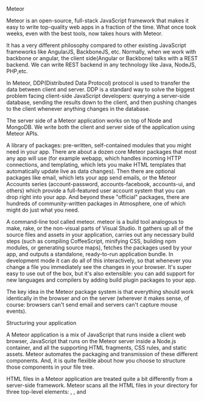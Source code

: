 Meteor

Meteor is an open-source, full-stack JavaScript framework that makes it easy to write top-quality web apps in a fraction of the time. What once took weeks, even with the best tools, now takes hours with Meteor.

It has a very different philosophy compared to other existing JavaScript frameworks like AngularJS, BackboneJS, etc. Normally, when we work with backbone or angular, the client side(Angular or Backbone) talks with a REST backend. We can write REST backend in any technology like Java, NodeJS, PHP,etc.

In Meteor, DDP(Distributed Data Protocol) protocol is used to transfer the data between client and server. DDP is a standard way to solve the biggest problem facing client-side JavaScript developers: querying a server-side database, sending the results down to the client, and then pushing changes to the client whenever anything changes in the database.

The server side of a Meteor application works on top of Node and MongoDB. We write both the client and server side of the application using Meteor APIs.


A library of packages: pre-written, self-contained modules that you might need in your app.
There are about a dozen core Meteor packages that most any app will use (for example webapp, which handles incoming HTTP connections, and templating, which lets you make HTML templates that automatically update live as data changes). Then there are optional packages like email, which lets your app send emails, or the Meteor Accounts series (account-password, accounts-facebook, accounts-ui, and others) which provide a full-featured user account system that you can drop right into your app. And beyond these "official" packages, there are hundreds of community-written packages in Atmosphere, one of which might do just what you need.


A command-line tool called meteor.
meteor is a build tool analogous to make, rake, or the non-visual parts of Visual Studio. It gathers up all of the source files and assets in your application, carries out any necessary build steps (such as compiling CoffeeScript, minifying CSS, building npm modules, or generating source maps), fetches the packages used by your app, and outputs a standalone, ready-to-run application bundle. In development mode it can do all of this interactively, so that whenever you change a file you immediately see the changes in your browser. It's super easy to use out of the box, but it's also extensible: you can add support for new languages and compilers by adding build plugin packages to your app.

The key idea in the Meteor package system is that everything should work identically in the browser and on the server (wherever it makes sense, of course: browsers can't send email and servers can't capture mouse events).

Structuring your application

A Meteor application is a mix of JavaScript that runs inside a client web browser, JavaScript that runs on the Meteor server inside a Node.js container, and all the supporting HTML fragments, CSS rules, and static assets. Meteor automates the packaging and transmission of these different components. And, it is quite flexible about how you choose to structure those components in your file tree.

HTML files in a Meteor application are treated quite a bit differently from a server-side framework. Meteor scans all the HTML files in your directory for three top-level elements: <head>, <body>, and <template>. The head and body sections are separately concatenated into a single head and body, which are transmitted to the client on initial page load.

Template sections, on the other hand, are converted into JavaScript functions, available under the Template namespace. It's a really convenient way to ship HTML templates to the client. 

In Meteor, the client and server share the same database API. But while code running on the server has direct access to the database, code running on the client does not. This distinction is the basis for Meteor's data security model.

METEOR IN A NUTSHELL

All JavaScript.
Applications which act in realtime.
Powerful data synchronization. Your client code can directly access database.
Realtime code update. You can update code even when users are online. As soon as you distribute the new code, updates are available on each browser frame with the app opened. 
One stop application bundle. You can compile the entire code with a single command.
Code Security. You can make the sensitive code run in a privileged environment. 
By default, Meteor uses the Handlebars templating library.
Meteor runs on top of node.js and uses MongoDb database.When you install the meteor package, it also downloads the latest version of the MongoDB. 
jdshfdkg
